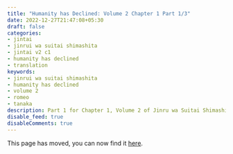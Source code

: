```yaml
---
title: "Humanity has Declined: Volume 2 Chapter 1 Part 1/3"
date: 2022-12-27T21:47:08+05:30
draft: false
categories:
- jintai
- jinrui wa suitai shimashita
- jintai v2 c1
- humanity has declined
- translation
keywords:
- jinrui wa suitai shimashita
- humanity has declined
- volume 2
- romeo
- tanaka
description: Part 1 for Chapter 1, Volume 2 of Jinru wa Suitai Shimashita.
disable_feed: true
disableComments: true
---
```


This page has moved, you can now find it [here](/posts/tls/jintai/vol2/chapter1/jintai-v2-c1-p1/).
